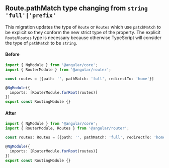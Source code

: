 ## Route.pathMatch type changing from `string` `'full'|'prefix'`

This migration updates the type of `Route` or `Routes` which use `patchMatch` to be
explicit so they conform the new strict type of the property. The explicit `Route`/`Routes`
type is necessary because otherwise TypeScript will consider the type of `pathMatch`
to be `string`.

#### Before
```ts
import { NgModule } from '@angular/core';
import { RouterModule } from '@angular/router';

const routes = [{path: '', pathMatch: 'full', redirectTo: 'home'}]

@NgModule({
  imports: [RouterModule.forRoot(routes)]
})
export const RoutingModule {}
```

#### After
```ts
import { NgModule } from '@angular/core';
import { RouterModule, Routes } from '@angular/router';

const routes: Routes = [{path: '', pathMatch: 'full', redirectTo: 'home'}]

@NgModule({
  imports: [RouterModule.forRoot(routes)]
})
export const RoutingModule {}
```